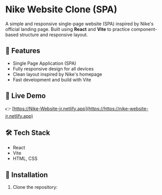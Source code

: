 # Nike Website Clone (SPA)

A simple and responsive single-page website (SPA) inspired by Nike's official landing page. Built using **React** and **Vite** to practice component-based structure and responsive layout.

## 📌 Features

- Single Page Application (SPA)
- Fully responsive design for all devices
- Clean layout inspired by Nike's homepage
- Fast development and build with Vite

## 🚀 Live Demo

👉 [https://Nike-Website-jr.netlify.app](https://https://nike-website-jr.netlify.app) 

## 🛠 Tech Stack

- React
- Vite
- HTML, CSS

## 🔧 Installation

1. Clone the repository:
